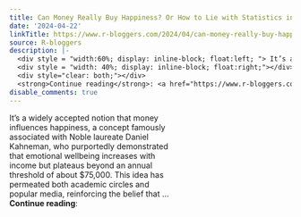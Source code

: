 ```yaml
---
title: Can Money Really Buy Happiness? Or How to Lie with Statistics in Science
date: '2024-04-22'
linkTitle: https://www.r-bloggers.com/2024/04/can-money-really-buy-happiness-or-how-to-lie-with-statistics-in-science/
source: R-bloggers
description: |-
  <div style = "width:60%; display: inline-block; float:left; "> It’s a widely accepted notion that money influences happiness, a concept famously associated with Noble laureate Daniel Kahneman, who purportedly demonstrated that emotional wellbeing increases with income but plateaus beyond an annual threshold of about $75,000. This idea has permeated both academic circles and popular media, reinforcing the belief that ...</div>
  <div style = "width: 40%; display: inline-block; float:right;"></div>
  <div style="clear: both;"></div>
  <strong>Continue reading</strong>: <a href="https://www.r-bloggers.co ...
disable_comments: true
---
```

<div style = "width:60%; display: inline-block; float:left; "> It’s a widely accepted notion that money influences happiness, a concept famously associated with Noble laureate Daniel Kahneman, who purportedly demonstrated that emotional wellbeing increases with income but plateaus beyond an annual threshold of about $75,000. This idea has permeated both academic circles and popular media, reinforcing the belief that ...</div>
<div style = "width: 40%; display: inline-block; float:right;"></div>
<div style="clear: both;"></div>
<strong>Continue reading</strong>: <a href="https://www.r-bloggers.co ...